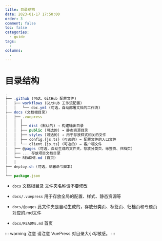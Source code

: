 ```yaml
---
title: 目录结构
date: 2023-01-17 17:50:00
order: 3
comment: false
toc: false
categories:
  - guide
tags:
  - 
columns:
  - 
---
```

# 目录结构

```js
.
├── .github (可选，GitHub 配置文件)
│   ├── workflows (GitHub 工作流配置)
│   │   └── doc.yml (可选，自动部署文档的工作流)
├── docs (文档根目录)
│   ├── .vuepress
│   │  │
│   │  ├── dist (默认的) → 构建输出目录
│   │  ├── public (可选的) → 静态资源目录
│   │  ├── styles (可选的) → 用于存放样式相关的文件
│   │  ├── config.{js,ts} (可选的) → 配置文件的入口文件
│   │  └── client.{js,ts} (可选的) → 客户端文件
│   ├── @pages (可选，自动生成的文件夹，存放分类页、标签页、归档页)
│   ├── ... 存放项目文档目录
│   └── README.md (首页)
│   │
├── deploy.sh (可选，部署命令脚本)
│
└── package.json
```

- `docs` 文档根目录 文件夹名称请不要修改

- `docs/.vuepress` 用于存放全局的配置、样式、静态资源等

- `docs/@pages` 此文件夹是自动生成的，存放分类页、标签页、归档页和专题页对应的.md文件

- `docs/README.md` 首页

::: warning 注意
请注意 VuePress 对目录大小写敏感。
:::

